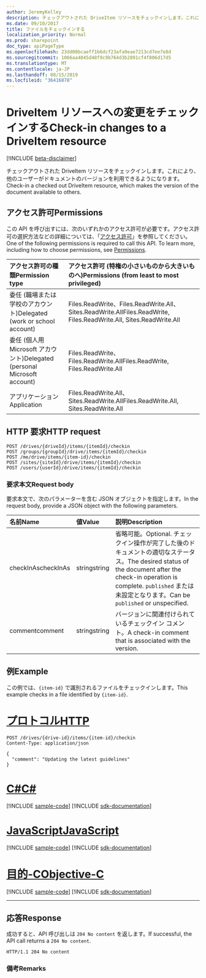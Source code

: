 ```yaml
---
author: JeremyKelley
description: チェックアウトされた DriveItem リソースをチェックインします。これにより、他のユーザーがドキュメントのバージョンを利用できるようになります。
ms.date: 09/10/2017
title: ファイルをチェックインする
localization_priority: Normal
ms.prod: sharepoint
doc_type: apiPageType
ms.openlocfilehash: 23dd00bcaeff1b6dcf23afa9eae7213cd7ee7e8d
ms.sourcegitcommit: 1066aa4045d48f9c9b764d3b2891cf4f806d17d5
ms.translationtype: MT
ms.contentlocale: ja-JP
ms.lasthandoff: 08/15/2019
ms.locfileid: "36416878"
---
```

# <a name="check-in-changes-to-a-driveitem-resource"></a><span data-ttu-id="16e11-103">DriveItem リソースへの変更をチェックインする</span><span class="sxs-lookup"><span data-stu-id="16e11-103">Check-in changes to a DriveItem resource</span></span>

[!INCLUDE [beta-disclaimer](../../includes/beta-disclaimer.md)]

<span data-ttu-id="16e11-104">チェックアウトされた DriveItem リソースをチェックインします。これにより、他のユーザーがドキュメントのバージョンを利用できるようになります。</span><span class="sxs-lookup"><span data-stu-id="16e11-104">Check-in a checked out DriveItem resource, which makes the version of the document available to others.</span></span>

## <a name="permissions"></a><span data-ttu-id="16e11-105">アクセス許可</span><span class="sxs-lookup"><span data-stu-id="16e11-105">Permissions</span></span>

<span data-ttu-id="16e11-p101">この API を呼び出すには、次のいずれかのアクセス許可が必要です。アクセス許可の選択方法などの詳細については、「[アクセス許可](/graph/permissions-reference)」を参照してください。</span><span class="sxs-lookup"><span data-stu-id="16e11-p101">One of the following permissions is required to call this API. To learn more, including how to choose permissions, see [Permissions](/graph/permissions-reference).</span></span>

|<span data-ttu-id="16e11-108">アクセス許可の種類</span><span class="sxs-lookup"><span data-stu-id="16e11-108">Permission type</span></span>      | <span data-ttu-id="16e11-109">アクセス許可 (特権の小さいものから大きいものへ)</span><span class="sxs-lookup"><span data-stu-id="16e11-109">Permissions (from least to most privileged)</span></span>              |
|:--------------------|:---------------------------------------------------------|
|<span data-ttu-id="16e11-110">委任 (職場または学校のアカウント)</span><span class="sxs-lookup"><span data-stu-id="16e11-110">Delegated (work or school account)</span></span> | <span data-ttu-id="16e11-111">Files.ReadWrite、Files.ReadWrite.All、Sites.ReadWrite.All</span><span class="sxs-lookup"><span data-stu-id="16e11-111">Files.ReadWrite, Files.ReadWrite.All, Sites.ReadWrite.All</span></span>    |
|<span data-ttu-id="16e11-112">委任 (個人用 Microsoft アカウント)</span><span class="sxs-lookup"><span data-stu-id="16e11-112">Delegated (personal Microsoft account)</span></span> | <span data-ttu-id="16e11-113">Files.ReadWrite、Files.ReadWrite.All</span><span class="sxs-lookup"><span data-stu-id="16e11-113">Files.ReadWrite, Files.ReadWrite.All</span></span>    |
|<span data-ttu-id="16e11-114">アプリケーション</span><span class="sxs-lookup"><span data-stu-id="16e11-114">Application</span></span> | <span data-ttu-id="16e11-115">Files.ReadWrite.All、Sites.ReadWrite.All</span><span class="sxs-lookup"><span data-stu-id="16e11-115">Files.ReadWrite.All, Sites.ReadWrite.All</span></span> |

## <a name="http-request"></a><span data-ttu-id="16e11-116">HTTP 要求</span><span class="sxs-lookup"><span data-stu-id="16e11-116">HTTP request</span></span>

<!-- { "blockType": "ignored" } -->

```http
POST /drives/{driveId}/items/{itemId}/checkin
POST /groups/{groupId}/drive/items/{itemId}/checkin
POST /me/drive/items/{item-id}/checkin
POST /sites/{siteId}/drive/items/{itemId}/checkin
POST /users/{userId}/drive/items/{itemId}/checkin
```

### <a name="request-body"></a><span data-ttu-id="16e11-117">要求本文</span><span class="sxs-lookup"><span data-stu-id="16e11-117">Request body</span></span>

<span data-ttu-id="16e11-118">要求本文で、次のパラメーターを含む JSON オブジェクトを指定します。</span><span class="sxs-lookup"><span data-stu-id="16e11-118">In the request body, provide a JSON object with the following parameters.</span></span>


|   <span data-ttu-id="16e11-119">名前</span><span class="sxs-lookup"><span data-stu-id="16e11-119">Name</span></span>    | <span data-ttu-id="16e11-120">値</span><span class="sxs-lookup"><span data-stu-id="16e11-120">Value</span></span>  |                                                <span data-ttu-id="16e11-121">説明</span><span class="sxs-lookup"><span data-stu-id="16e11-121">Description</span></span>                                                |
| :-------- | :----- | :-------------------------------------------------------------------------------------------------------- |
| <span data-ttu-id="16e11-122">checkInAs</span><span class="sxs-lookup"><span data-stu-id="16e11-122">checkInAs</span></span> | <span data-ttu-id="16e11-123">string</span><span class="sxs-lookup"><span data-stu-id="16e11-123">string</span></span> | <span data-ttu-id="16e11-124">省略可能。</span><span class="sxs-lookup"><span data-stu-id="16e11-124">Optional.</span></span> <span data-ttu-id="16e11-125">チェックイン操作が完了した後のドキュメントの適切なステータス。</span><span class="sxs-lookup"><span data-stu-id="16e11-125">The desired status of the document after the check-in operation is complete.</span></span> <span data-ttu-id="16e11-126">`published` または未設定となります。</span><span class="sxs-lookup"><span data-stu-id="16e11-126">Can be `published` or unspecified.</span></span> |
| <span data-ttu-id="16e11-127">comment</span><span class="sxs-lookup"><span data-stu-id="16e11-127">comment</span></span>   | <span data-ttu-id="16e11-128">string</span><span class="sxs-lookup"><span data-stu-id="16e11-128">string</span></span> | <span data-ttu-id="16e11-129">バージョンに関連付けられているチェックイン コメント。</span><span class="sxs-lookup"><span data-stu-id="16e11-129">A check-in comment that is associated with the version.</span></span>                                                   |

## <a name="example"></a><span data-ttu-id="16e11-130">例</span><span class="sxs-lookup"><span data-stu-id="16e11-130">Example</span></span>

<span data-ttu-id="16e11-131">この例では、`{item-id}` で識別されるファイルをチェックインします。</span><span class="sxs-lookup"><span data-stu-id="16e11-131">This example checks in a file identified by `{item-id}`.</span></span>


# <a name="httptabhttp"></a>[<span data-ttu-id="16e11-132">プロトコル</span><span class="sxs-lookup"><span data-stu-id="16e11-132">HTTP</span></span>](#tab/http)
<!-- { "blockType": "request", "name": "checkin-item", "scopes": "files.readwrite", "target": "action" } -->

```http
POST /drives/{drive-id}/items/{item-id}/checkin
Content-Type: application/json

{
  "comment": "Updating the latest guidelines"
}
```
# <a name="ctabcsharp"></a>[<span data-ttu-id="16e11-133">C#</span><span class="sxs-lookup"><span data-stu-id="16e11-133">C#</span></span>](#tab/csharp)
[!INCLUDE [sample-code](../includes/snippets/csharp/checkin-item-csharp-snippets.md)]
[!INCLUDE [sdk-documentation](../includes/snippets/snippets-sdk-documentation-link.md)]

# <a name="javascripttabjavascript"></a>[<span data-ttu-id="16e11-134">JavaScript</span><span class="sxs-lookup"><span data-stu-id="16e11-134">JavaScript</span></span>](#tab/javascript)
[!INCLUDE [sample-code](../includes/snippets/javascript/checkin-item-javascript-snippets.md)]
[!INCLUDE [sdk-documentation](../includes/snippets/snippets-sdk-documentation-link.md)]

# <a name="objective-ctabobjc"></a>[<span data-ttu-id="16e11-135">目的-C</span><span class="sxs-lookup"><span data-stu-id="16e11-135">Objective-C</span></span>](#tab/objc)
[!INCLUDE [sample-code](../includes/snippets/objc/checkin-item-objc-snippets.md)]
[!INCLUDE [sdk-documentation](../includes/snippets/snippets-sdk-documentation-link.md)]

---


## <a name="response"></a><span data-ttu-id="16e11-136">応答</span><span class="sxs-lookup"><span data-stu-id="16e11-136">Response</span></span>

<span data-ttu-id="16e11-137">成功すると、API 呼び出しは `204 No content` を返します。</span><span class="sxs-lookup"><span data-stu-id="16e11-137">If successful, the API call returns a `204 No content`.</span></span>

<!-- { "blockType": "response" } -->

```http
HTTP/1.1 204 No content
```

### <a name="remarks"></a><span data-ttu-id="16e11-138">備考</span><span class="sxs-lookup"><span data-stu-id="16e11-138">Remarks</span></span>


[item-resource]: ../resources/driveitem.md

<!--
{
  "type": "#page.annotation",
  "description": "Create a copy of an existing item.",
  "keywords": "copy existing item",
  "section": "documentation",
  "tocPath": "Items/Copy",
  "suppressions": [
  ]
}
-->
